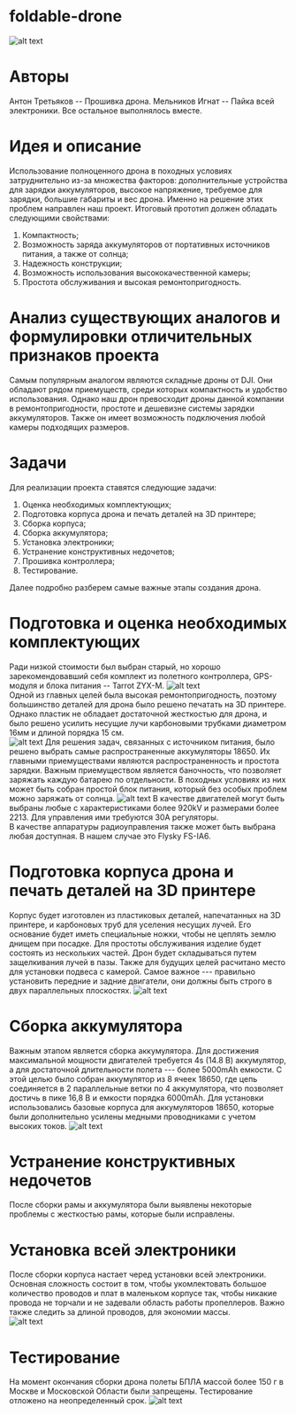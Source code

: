# foldable-drone
![alt text](https://github.com/Minerkow/foldable-drone/blob/main/images/IMG_20230608_125940_Arcide-LMC8.4-Mi11u-v2.jpg)
# Авторы
Антон Третьяков -- Прошивка дрона.
Мельников Игнат -- Пайка всей электроники.
Вcе остальное выполнялось вместе.
# Идея и описание
Использование полноценного дрона в походных условиях затруднительно из-за множества факторов: дополнительные устройства для зарядки аккумуляторов, высокое напряжение, требуемое для зарядки, большие габариты и вес дрона. Именно на решение этих проблем направлен наш проект. Итоговый прототип должен обладать следующими свойствами:  
1) Компактность;
2) Возможность заряда аккумуляторов от портативных источников питания, а также от солнца;
3) Надежность конструкции;
4) Возможность использования высококачественной камеры;
5) Простота обслуживания и высокая ремонтопригодность.
# Анализ существующих аналогов и формулировки отличительных признаков проекта
Самым популярным аналогом являются складные дроны от DJI. Они обладают рядом приемуществ, среди которых компактность и удобство использования. Однако наш дрон превосходит дроны данной компании в ремонтопригодности, простоте и дешевизне системы зарядки аккумуляторов. Также он имеет возможность подключения любой камеры подходящих размеров.
# Задачи
Для реализации проекта ставятся следующие задачи:
1) Оценка необходимых комплектующих;
2) Подготовка корпуса дрона и печать деталей на 3D принтере;
3) Сборка корпуса;
4) Сборка аккумулятора;
5) Установка электроники;
6) Устранение конструктивных недочетов;
7) Прошивка контроллера;
8) Тестирование.

Далее подробно разберем самые важные этапы создания дрона.

# Подготовка и оценка необходимых комплектующих
Ради низкой стоимости был выбран старый, но хорошо зарекомендовавший себя комплект из полетного контроллера, GPS-модуля и блока питания -- Tarrot ZYX-M.
![alt text](https://github.com/Minerkow/foldable-drone/blob/main/images/IMG_20230608_130112_Arcide-LMC8.4-Mi11u-v2.jpg)  
Одной из главных целей была высокая ремонтопригодность, поэтому большинство деталей для дрона было решено печатать на 3D принтере. Однако пластик не обладает достаточной жесткостью для дрона, и было решено усилить несущие лучи карбоновыми трубками диаметром 16мм и длиной порядка 15 см.   
![alt text](https://github.com/Minerkow/foldable-drone/blob/main/images/tube.jpg)
Для решения задач, связанных с источником питания, было решено выбрать самые распространенные аккумуляторы 18650. Их главными приемуществами являются распространенность и простота зарядки. Важным приемуществом является баночность, что позволяет заряжать каждую батарею по отдельности. В походных условиях из них может быть собран простой блок питания, который без особых проблем можно заряжать от солнца.
![alt text](https://github.com/Minerkow/foldable-drone/blob/main/images/b5d7ca3c4ffcd75ea204ab5815bd3cd7.JPG)
В качестве двигателей могут быть выбраны любые с характеристиками более 920kV и размерами более 2213. Для управления ими требуются 30А регуляторы.  
В качестве аппаратуры радиоуправления также может быть выбрана любая доступная. В нашем случае это Flysky FS-IA6.
# Подготовка корпуса дрона и печать деталей на 3D принтере
Корпус будет изготовлен из пластиковых деталей, напечатанных на 3D принтере, и карбоновых труб для уселения несущих лучей. Его основание будет иметь специальные ножки, чтобы не цеплять землю днищем при посадке. Для простоты обслуживания изделие будет состоять из нескольких частей. Дрон будет складываться путем защелкивания лучей в пазы. Также для будущих целей расчитано место для установки подвеса с камерой. Самое важное --- правильно установить передние и задние двигатели, они должны быть строго в двух параллельных плоскостях. 
![alt text](https://github.com/Minerkow/foldable-drone/blob/main/images/Screenshot%202023-06-08%20at%2023.41.05.png)
# Сборка аккумулятора
Важным этапом является сборка аккумулятора. Для достижения максимальной мощности двигателей требуется 4s (14.8 В) аккумулятор, а для достаточной длительности полета --- более 5000mAh емкости. С этой целью было собран аккумулятор из 8 ячеек 18650, где цепь соединяется в 2 параллельные ветки по 4 аккумулятора, что позволяет достичь в пике 16,8 В и емкости порядка 6000mAh. Для установки использовались базовые корпуса для аккумуляторов 18650, которые были дополнительно усилены медными проводниками с учетом высоких токов.
![alt text](https://github.com/Minerkow/foldable-drone/blob/main/images/IMG_20230607_151829_Arcide-LMC8.4-Mi11u-v2.jpg)
# Устранение конструктивных недочетов
После сборки рамы и аккумулятора были выявлены некоторые проблемы с жесткостью рамы, которые были исправлены. 

# Установка всей электроники
После сборки корпуса настает черед установки всей электроники. Основная сложность состоит в том, чтобы укомлектовать большое количество проводов и плат в маленьком корпусе так, чтобы никакие провода не торчали и не задевали область работы пропеллеров. Важно также следить за длиной проводов, для экономии массы.  
![alt text](https://github.com/Minerkow/foldable-drone/blob/main/images/Screenshot%202023-06-08%20at%2023.51.17.png)
# Тестирование
На момент окончания сборки дрона полеты БПЛА массой более 150 г в Москве и Московской Области были запрещены. Тестирование отложено на неопределенный срок. 
![alt text](https://github.com/Minerkow/foldable-drone/blob/main/images/Screenshot%202023-06-08%20at%2023.57.19.png)



